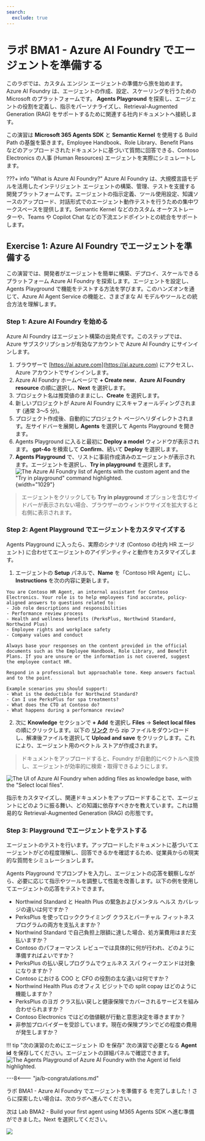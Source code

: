 ```yaml
---
search:
  exclude: true
---
```

# ラボ BMA1 - Azure AI Foundry でエージェントを準備する

このラボでは、カスタム エンジン エージェントの準備から旅を始めます。Azure AI Foundry は、エージェントの作成、設定、スケーリングを行うための Microsoft のプラットフォームです。 **Agents Playground** を探索し、エージェントの役割を定義し、指示をパーソナライズし、Retrieval-Augmented Generation (RAG) をサポートするために関連する社内ドキュメントへ接続します。

この演習は **Microsoft 365 Agents SDK** と **Semantic Kernel** を使用する Build Path の基盤を築きます。Employee Handbook、Role Library、Benefit Plans などのアップロードされたドキュメントに基づいて質問に回答できる、Contoso Electronics の人事 (Human Resources) エージェントを実際にシミュレートします。

???+ info "What is Azure AI Foundry?"
    Azure AI Foundry は、大規模言語モデルを活用したインテリジェント エージェントの構築、管理、テストを支援する開発プラットフォームです。エージェントの指示定義、ツール使用設定、知識ソースのアップロード、対話形式でのエージェント動作テストを行うための集中ワークスペースを提供します。Semantic Kernel などのカスタム オーケストレーターや、Teams や Copilot Chat などの下流エンドポイントとの統合をサポートします。

## Exercise 1: Azure AI Foundry でエージェントを準備する

この演習では、開発者がエージェントを簡単に構築、デプロイ、スケールできるプラットフォーム Azure AI Foundry を探索します。エージェントを設定し、Agents Playground で機能をテストする方法を学びます。このハンズオンを通じて、Azure AI Agent Service の機能と、さまざまな AI モデルやツールとの統合方法を理解します。

### Step 1: Azure AI Foundry を始める

Azure AI Foundry はエージェント構築の出発点です。このステップでは、Azure サブスクリプションが有効なアカウントで Azure AI Foundry にサインインします。

1. ブラウザーで [https://ai.azure.com](https://ai.azure.com) にアクセスし、Azure アカウントでサインインします。  
1. Azure AI Foundry ホームページで **+ Create new**、**Azure AI Foundry resource** の順に選択し、**Next** を選択します。  
1. プロジェクト名は推奨値のままにし、**Create** を選択します。  
1. 新しいプロジェクトが Azure AI Foundry にスキャフォールディングされます (通常 3〜5 分)。  
1. プロジェクト作成後、自動的にプロジェクト ページへリダイレクトされます。左サイドバーを展開し **Agents** を選択して Agents Playground を開きます。  
1. Agents Playground に入ると最初に **Deploy a model** ウィンドウが表示されます。 **gpt-4o** を検索して **Confirm**、続いて **Deploy** を選択します。  
1. **Agents Playground** で、リストに事前作成済みのエージェントが表示されます。エージェントを選択し、**Try in playground** を選択します。  
    ![The Azure AI Foundry list of Agents with the custom agent and the "Try in playground" command highlighted.](https://github.com/user-attachments/assets/dd481101-c15d-4aed-af62-aeb7d3c8e5ed){width="1029"}

> エージェントをクリックしても **Try in playground** オプションを含むサイドバーが表示されない場合、ブラウザーのウィンドウサイズを拡大すると右側に表示されます。

<cc-end-step lab="bma1" exercise="1" step="1" />

### Step 2: Agent Playground でエージェントをカスタマイズする

Agents Playground に入ったら、実際のシナリオ (Contoso の社内 HR エージェント) に合わせてエージェントのアイデンティティと動作をカスタマイズします。

1. エージェントの **Setup** パネルで、**Name** を「Contoso HR Agent」にし、**Instructions** を次の内容に更新します。  

```
You are Contoso HR Agent, an internal assistant for Contoso Electronics. Your role is to help employees find accurate, policy-aligned answers to questions related to:
- Job role descriptions and responsibilities
- Performance review process
- Health and wellness benefits (PerksPlus, Northwind Standard, Northwind Plus)
- Employee rights and workplace safety
- Company values and conduct

Always base your responses on the content provided in the official documents such as the Employee Handbook, Role Library, and Benefit Plans. If you are unsure or the information is not covered, suggest the employee contact HR.

Respond in a professional but approachable tone. Keep answers factual and to the point.

Example scenarios you should support:
- What is the deductible for Northwind Standard?
- Can I use PerksPlus for spa treatments?
- What does the CTO at Contoso do?
- What happens during a performance review?
```

2. 次に **Knowledge** セクションで **+ Add** を選択し **Files** → **Select local files** の順にクリックします。以下の **[リンク](https://download-directory.github.io/?url=https://github.com/microsoft/copilot-camp/tree/main/src/agents-sdk/docs/)** から zip ファイルをダウンロードし、解凍後ファイルを選択して **Upload and save** をクリックします。これにより、エージェント用のベクトル ストアが作成されます。  

> ドキュメントをアップロードすると、Foundry が自動的にベクトルへ変換し、エージェントが効率的に検索・取得できるようにします。

![The UI of Azure AI Foundry when adding files as knowledge base, with the "Select local files".](https://github.com/user-attachments/assets/64bb7392-15f6-458c-9e74-d8ab100ca8fd)

指示をカスタマイズし、関連ドキュメントをアップロードすることで、エージェントにどのように振る舞い、どの知識に依存すべきかを教えています。これは簡易的な Retrieval-Augmented Generation (RAG) の形態です。

<cc-end-step lab="bma1" exercise="1" step="2" />

### Step 3: Playground でエージェントをテストする

エージェントのテストを行います。アップロードしたドキュメントに基づいてエージェントがどの程度理解し、回答できるかを確認するため、従業員からの現実的な質問をシミュレーションします。

Agents Playground でプロンプトを入力し、エージェントの応答を観察しながら、必要に応じて指示やツールを調整して性能を改善します。以下の例を使用してエージェントの応答をテストできます。

- Northwind Standard と Health Plus の緊急およびメンタル ヘルス カバレッジの違いは何ですか？
- PerksPlus を使ってロッククライミング クラスとバーチャル フィットネス プログラムの両方を支払えますか？
- Northwind Standard で自己負担上限額に達した場合、処方薬費用はまだ支払いますか？
- Contoso のパフォーマンス レビューでは具体的に何が行われ、どのように準備すればよいですか？
- PerksPlus の払い戻しプログラムでウェルネス スパ ウィークエンドは対象になりますか？
- Contoso における COO と CFO の役割の主な違いは何ですか？
- Northwind Health Plus のオフィス ビジットでの split copay はどのように機能しますか？
- PerksPlus のヨガ クラス払い戻しと健康保険でカバーされるサービスを組み合わせられますか？
- Contoso Electronics ではどの価値観が行動と意思決定を導きますか？
- 非参加プロバイダーを受診しています。現在の保険プランでどの程度の費用が発生しますか？

!!! tip "次の演習のためにエージェント ID を保存"
    次の演習で必要となる **Agent id** を保存してください。エージェントの詳細パネルで確認できます。  
    ![The Agents Playground of Azure AI Foundry with the Agent id field highlighted.](https://github.com/user-attachments/assets/13421287-d476-41c4-88df-bed1bff2f2f8)

<cc-end-step lab="bma1" exercise="1" step="3" />

---8<--- "ja/b-congratulations.md"

ラボ BMA1 - Azure AI Foundry でエージェントを準備する を完了しました！さらに探索したい場合は、次のラボへ進んでください。

次は Lab BMA2 - Build your first agent using M365 Agents SDK へ進む準備ができました。Next を選択してください。

<cc-next url="../02-agent-with-agents-sdk" />

<img src="https://m365-visitor-stats.azurewebsites.net/copilot-camp/custom-engine/agents-sdk/01-agent-in-foundry--ja" />